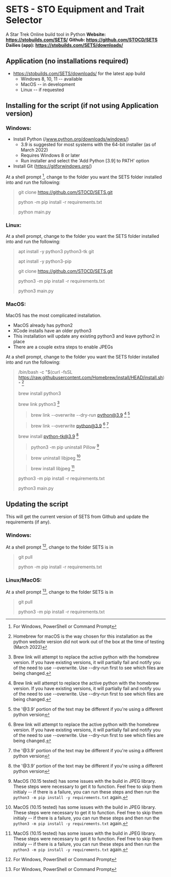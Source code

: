 # SETS - STO Equipment and Trait Selector
A Star Trek Online build tool in Python
**Website: https://stobuilds.com/SETS/**
**Github: https://github.com/STOCD/SETS**
**Dailies (app): https://stobuilds.com/SETS/downloads/**

## Application (no installations required)
- https://stobuilds.com/SETS/downloads/ for the latest app build
  - Windows 8, 10, 11 -- available
  - MacOS -- in development
  - Linux -- if requested
  
## Installing for the script (if not using Application version)
### Windows:
- Install Python (/www.python.org/downloads/windows/)
    - 3.9 is suggested for most systems with the 64-bit installer (as of March 2022)
    - Requires Windows 8 or later
    - Run installer and select the 'Add Python [3.9] to PATH' option
- Install Git (https://gitforwindows.org/)

At a shell prompt [^1], change to the folder you want the SETS folder installed into and run the following:
> git clone https://github.com/STOCD/SETS.git
> 
> python -m pip install -r requirements.txt
> 
> python main.py


### Linux:
At a shell prompt, change to the folder you want the SETS folder installed into and run the following:
> apt install -y python3 python3-tk git
> 
> apt install -y python3-pip
> 
> git clone https://github.com/STOCD/SETS.git
> 
> python3 -m pip install -r requirements.txt
> 
> python3 main.py


### MacOS:
MacOS has the most complicated installation.
- MacOS already has python2
- XCode installs have an older python3
- This installation will update any existing python3 and leave python2 in place
- There are a couple extra steps to enable JPEGs

At a shell prompt, change to the folder you want the SETS folder installed into and run the following:
> /bin/bash -c "$(curl -fsSL https://raw.githubusercontent.com/Homebrew/install/HEAD/install.sh)" [^2]
> 
> brew install python3
> 
> brew link python3 [^3]
> > brew link --overwrite --dry-run python@3.9 [^3] [^4]
> 
> > brew link --overwrite python@3.9 [^3] [^4]
> 
> brew install python-tk@3.9 [^4]
> 
> > python3 -m pip uninstall Pillow [^5]
> 
> > brew uninstall libjpeg [^5]
> 
> > brew install libjpeg [^5]
> 
> python3 -m pip install -r requirements.txt
> 
> python3 main.py

## Updating the script
This will get the current version of SETS from Github and update the requirements (if any).
### Windows:
At a shell prompt [^1], change to the folder SETS is in
> git pull
> 
> python -m pip install -r requirements.txt

### Linux/MacOS:
At a shell prompt [^1], change to the folder SETS is in
> git pull
> 
> python3 -m pip install -r requirements.txt

[^1]: For Windows, PowerShell or Command Prompt

[^2]: Homebrew for macOS is the way chosen for this installation as the python website version did not work out of the box at the time of testing (March 2022)

[^3]: Brew link will attempt to replace the active python with the homebrew version. If you have existing versions, it will partially fail and notify you of the need to use --overwrite.  Use --dry-run first to see which files are being changed.

[^4]: the '@3.9' portion of the text may be different if you're using a different python version

[^5]: MacOS (10.15 tested) has some issues with the build in JPEG library.  These steps were necessary to get it to function.  Feel free to skip them initialy -- if there is a failure, you can run these steps and then run the `python3 -m pip install -y requirements.txt` again.